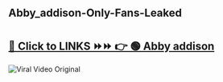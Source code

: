 
 ## Abby_addison-Only-Fans-Leaked

# <h2><a href="https://clipsfans.com/Abby_addison&ref=git">🔗 Click to LINKS ⏩⏩ 👉 🟢 Abby addison </a></h2>

<a href="https://clipsfans.com/Abby_addison&ref=git" rel="nofollow" data-target="animated-image.originalLink"><img src="https://i.ibb.co.com/xMMVF88/686577567.gif" alt="Viral Video Original" style="max-width: 100%; display: inline-block;" data-target="animated-image.originalImage"></a>
